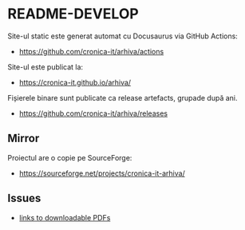 # README-DEVELOP

Site-ul static este generat automat cu Docusaurus via GitHub Actions:

- <https://github.com/cronica-it/arhiva/actions>

Site-ul este publicat la:

- <https://cronica-it.github.io/arhiva/>

Fișierele binare sunt publicate ca release artefacts, grupade după ani.

- <https://github.com/cronica-it/arhiva/releases>

## Mirror

Proiectul are o copie pe SourceForge:

- <https://sourceforge.net/projects/cronica-it-arhiva/>

## Issues

- [links to downloadable PDFs](https://github.com/facebook/docusaurus/discussions/9605)
